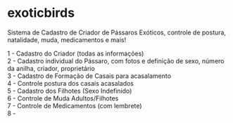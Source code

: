 # exoticbirds
Sistema de Cadastro de Criador de Pássaros Exóticos, controle de postura, natalidade, muda, medicamentos e mais!


1 - Cadastro do Criador (todas as informações)<br>
2 - Cadastro individual do Pássaro, com fotos e definição de sexo, número da anilha, criador, proprietário<br>
3 - Cadastro de Formação de Casais para acasalamento<br>
4 - Controle postura dos casais acasalados<br>
5 - Cadastro dos Filhotes (Sexo Indefinido)<br>
6 - Controle de Muda Adultos/Filhotes<br>
7 - Controle de Medicamentos (com lembrete)<br>
8 - 
